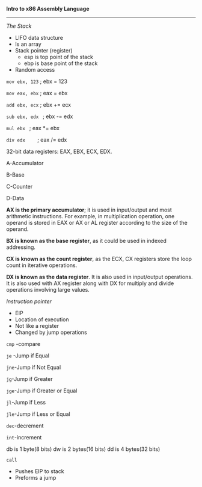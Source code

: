 

**Intro to x86 Assembly Language**
****
*The Stack*

- LIFO data structure
- Is an array
- Stack pointer (register)  
  - esp is top point of the stack
  - ebp is base point of the stack
- Random access

```mov ebx, 123``` 		 ; ebx = 123

```mov eax, ebx``` 			 ; eax = ebx

```add ebx, ecx```    		 ; ebx += ecx

```sub ebx, edx ```  		 ; ebx -= edx

```mul ebx ```          		 ; eax *= ebx

```div edx    ```        		 ; eax /= edx

32-bit data registers: EAX, EBX, ECX, EDX.

A-Accumulator

B-Base

C-Counter

D-Data

**AX is the primary accumulator**; it is used in input/output and most arithmetic instructions. For example, in multiplication operation, one operand is stored in EAX or AX or AL register according to the size of the operand.

**BX is known as the base register**, as it could be used in indexed addressing.

**CX is known as the count register**, as the ECX, CX registers store the loop count in iterative operations.

**DX is known as the data register**. It is also used in input/output operations. It is also used with AX register along with DX for multiply and divide operations involving large values.


*Instruction pointer*

- EIP
- Location of execution
- Not like a register
- Changed by jump operations

```cmp``` -compare

```je``` -Jump if Equal

```jne```-Jump if Not Equal

```jg```-Jump if Greater

```jge```-Jump if Greater or Equal

```jl```-Jump if Less

```jle```-Jump if Less or Equal

```dec```-decrement

```int```-increment

db is 1 byte(8 bits)
dw is 2 bytes(16 bits)
dd is 4 bytes(32 bits)

```call```
- Pushes EIP to stack
- Preforms a jump

